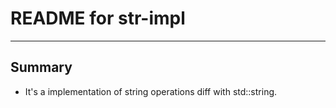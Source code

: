 # **README for str-impl**
***

## **Summary**
  * It's a implementation of string operations diff with std::string.
